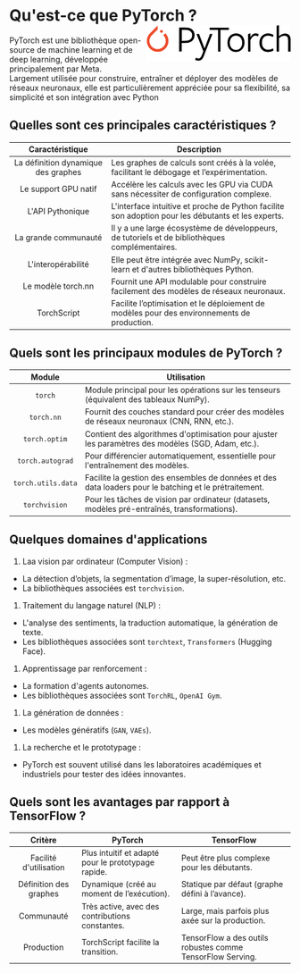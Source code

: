# **Qu'est-ce que PyTorch ?** <a href="../"><img align="right" src="../../assets/PyTorch.svg" alt="PyTorch" height="64px"></a>
PyTorch est une bibliothèque open-source de machine learning et de deep learning, développée principalement par Meta.  
Largement utilisée pour construire, entraîner et déployer des modèles de réseaux neuronaux, elle est particulièrement appréciée pour sa flexibilité, sa simplicité et son intégration avec Python
## **Quelles sont ces principales caractéristiques ?**
Caractéristique|Description
:-:|---
La définition dynamique des graphes | Les graphes de calculs sont créés à la volée, facilitant le débogage et l’expérimentation.
Le support GPU natif | Accélère les calculs avec les GPU via CUDA sans nécessiter de configuration complexe.
L'API Pythonique | L'interface intuitive et proche de Python facilite son adoption pour les débutants et les experts.
La grande communauté | Il y a une large écosystème de développeurs, de tutoriels et de bibliothèques complémentaires.
L'interopérabilité | Elle peut être intégrée avec NumPy, scikit-learn et d'autres bibliothèques Python.
Le modèle torch.nn | Fournit une API modulable pour construire facilement des modèles de réseaux neuronaux.
TorchScript | Facilite l’optimisation et le déploiement de modèles pour des environnements de production.
## **Quels sont les principaux modules de PyTorch ?**
Module|Utilisation
:-:|---
`torch` | Module principal pour les opérations sur les tenseurs (équivalent des tableaux NumPy).
`torch.nn` | Fournit des couches standard pour créer des modèles de réseaux neuronaux (CNN, RNN, etc.).
`torch.optim` | Contient des algorithmes d'optimisation pour ajuster les paramètres des modèles (SGD, Adam, etc.).
`torch.autograd` | Pour différencier automatiquement, essentielle pour l'entraînement des modèles.
`torch.utils.data` | Facilite la gestion des ensembles de données et des data loaders pour le batching et le prétraitement.
`torchvision` | Pour les tâches de vision par ordinateur (datasets, modèles pré-entraînés, transformations).
## **Quelques domaines d'applications**
1. Laa vision par ordinateur (Computer Vision) :
* La détection d’objets, la segmentation d’image, la super-résolution, etc.
* La bibliothèques associées est `torchvision`.
1. Traitement du langage naturel (NLP) :
* L'analyse des sentiments, la traduction automatique, la génération de texte.
* Les bibliothèques associées sont `torchtext`, `Transformers` (Hugging Face).
1. Apprentissage par renforcement :
* La formation d'agents autonomes.
* Les bibliothèques associées sont `TorchRL`, `OpenAI Gym`.
1. La génération de données :
* Les modèles génératifs (`GAN`, `VAEs`).
1. La recherche et le prototypage :
* PyTorch est souvent utilisé dans les laboratoires académiques et industriels pour tester des idées innovantes.
## **Quels sont les avantages par rapport à TensorFlow ?**
Critère	| PyTorch | TensorFlow
:-:|---|---
Facilité d'utilisation | Plus intuitif et adapté pour le prototypage rapide. | Peut être plus complexe pour les débutants.
Définition des graphes | Dynamique (créé au moment de l’exécution). | Statique par défaut (graphe défini à l’avance).
Communauté | Très active, avec des contributions constantes. | Large, mais parfois plus axée sur la production.
Production | TorchScript facilite la transition. | TensorFlow a des outils robustes comme TensorFlow Serving.